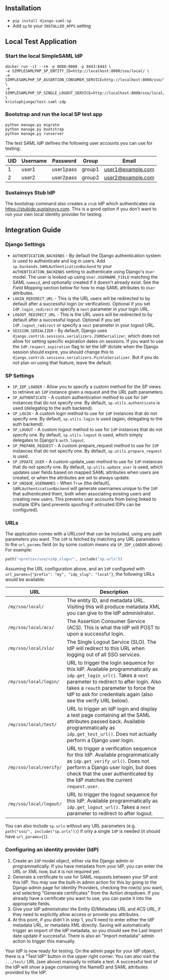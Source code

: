## Installation

* `pip install django-saml-sp`
* Add `sp` to your `INSTALLED_APPS` setting

## Local Test Application

### Start the local SimpleSAML IdP

```
docker run -it --rm -p 8080:8080 -p 8443:8443 \
-e SIMPLESAMLPHP_SP_ENTITY_ID=http://localhost:8000/sso/local/ \
-e SIMPLESAMLPHP_SP_ASSERTION_CONSUMER_SERVICE=http://localhost:8000/sso/local/acs/ \
-e SIMPLESAMLPHP_SP_SINGLE_LOGOUT_SERVICE=http://localhost:8000/sso/local/slo/ \
kristophjunge/test-saml-idp
```

### Bootstrap and run the local SP test app

```
python manage.py migrate
python manage.py bootstrap
python manage.py runserver
```

The test SAML IdP defines the following user accounts you can use for testing:

| UID | Username | Password | Group | Email |
|---|---|---|---|---|
| 1 | user1 | user1pass | group1 | user1@example.com |
| 2 | user2 | user2pass | group2 | user2@example.com |


### Sustainsys Stub IdP

The bootstrap command also creates a `stub` IdP which authenticates via
https://stubidp.sustainsys.com. This is a good option if you don't want to run your own
local identity provider for testing.


## Integration Guide

### Django Settings

* `AUTHENTICATION_BACKENDS` - By default the Django authentication system is used to authenticate and log in users. Add `sp.backends.SAMLAuthenticationBackend` to your `AUTHENTICATION_BACKENDS` setting to authenticate using Django's `User` model. The user is looked up using `User.USERNAME_FIELD` matching the SAML `nameid`, and optionally created if it doesn't already exist. See the *Field Mapping* section below for how to map SAML attributes to `User` attributes.
* `LOGIN_REDIRECT_URL` - This is the URL users will be redirected to by default after a successful login (or verification). Optional if you set `IdP.login_redirect` or specify a `next` parameter in your login URL.
* `LOGOUT_REDIRECT_URL` - This is the URL users will be redirected to by default after a successful logout. Optional if you set `IdP.logout_redirect` or specify a `next` parameter in your logout URL.
* `SESSION_SERIALIZER` - By default, Django uses `django.contrib.sessions.serializers.JSONSerializer`, which does not allow for setting specific expiration dates on sessions. If you want to use the `IdP.respect_expiration` flag to let the IdP dictate when the Django session should expire, you should change this to `django.contrib.sessions.serializers.PickleSerializer`. But if you do not plan on using that feature, leave the default.

### SP Settings

* `SP_IDP_LOADER` - Allow you to specify a custom method for the SP views to retrieve an `IdP` instance given a request and the URL path parameters.
* `SP_AUTHENTICATE` - A custom authentication method to use for `IdP` instances that do not specify one. By default, `sp.utils.authenticate` is used (delegating to the auth backend).
* `SP_LOGIN` - A custom login method to use for `IdP` instances that do not specify one. By default, `sp.utils.login` is used (again, delegating to the auth backend).
* `SP_LOGOUT` - A custom logout method to use for `IdP` instances that do not specify one. By default, `sp.utils.logout` is used, which simply delegates to Django's `auth.logout`.
* `SP_PREPARE_REQUEST` - A custom prepare_request method to use for `IdP` instances that do not specify one. By default, `sp.utils.prepare_request` is used.
* `SP_UPDATE_USER` - A custom update_user method to use for `IdP` instances that do not specify one. By default, `sp.utils.update_user` is used, which updates user fields based on mapped SAML attributes when users are created, or when the attributes are set to always update.
* `SP_UNIQUE_USERNAMES` - When `True` (the default), `SAMLAuthenticationBackend` will generate usernames unique to the `IdP` that authenticated them, both when associating existing users and creating new users. This prevents user accounts from being linked to multiple IDPs (and prevents spoofing if untrusted IDPs can be configured).

### URLs

The application comes with a URLconf that can be included, using any path parameters you want. The `IdP` is fetched by matching any URL parameters to the `url_params` field (or by some custom means via `SP_IDP_LOADER` above). For example:

```python
path("<prefix>/sso/<idp_slug>/", include("sp.urls"))
```

Assuming the URL configuration above, and an `IdP` configured with `url_params={"prefix": "my", "idp_slug": "local"}`, the following URLs would be available:

URL | Description
--- | -----------
`/my/sso/local/` | The entity ID, and metadata URL. Visiting this will produce metadata XML you can give to the IdP administrator.
`/my/sso/local/acs/` | The Assertion Consumer Service (ACS). This is what the IdP will POST to upon a successful login.
`/my/sso/local/slo/` | The Single Logout Service (SLO). The IdP will redirect to this URL when logging out of all SSO services.
`/my/sso/local/login/` | URL to trigger the login sequence for this IdP. Available programmatically as `idp.get_login_url()`. Takes a `next` parameter to redirect to after login. Also takes a `reauth` parameter to force the IdP to ask for credentials again (also see the verify URL below).
`/my/sso/local/test/` | URL to trigger an IdP login and display a test page containing all the SAML attributes passed back. Available programmatically as `idp.get_test_url()`. Does not actually perform a Django user login.
`/my/sso/local/verify/` | URL to trigger a verification sequence for this IdP. Available programmatically as `idp.get_verify_url()`. Does not perform a Django user login, but does check that the user authenticated by the IdP matches the current `request.user`.
`/my/sso/local/logout/` | URL to trigger the logout sequence for this IdP. Available programmatically as `idp.get_logout_url()`. Takes a `next` parameter to redirect to after logout.

You can also include `sp.urls` without any URL parameters (e.g. `path("sso/", include("sp.urls"))`) if only a single `IdP` is needed (it should have `url_params={}`).


### Configuring an identity provider (IdP)

1. Create an `IdP` model object, either via the Django admin or programmatically. If you have metadata from your IdP, you can enter the URL or XML now, but it is not required yet.
2. Generate a certificate to use for SAML requests between your SP and this IdP. You may use the built-in admin action for this by going to the Django admin page for Identity Providers, checking the row(s) you want, and selecting "Generate certificates" from the Action dropdown. If you already have a certificate you want to use, you can paste it into the appropriate fields.
3. Give your IdP administrator the Entity ID/Metadata URL and ACS URL, if they need to explicitly allow access or provide you attributes.
4. At this point, if you didn't in step 1, you'll need to enter either the IdP metadata URL, or metadata XML directly. Saving will automatically trigger an import of the IdP metadata, so you should see the Last Import date update if successful. There is also an "Import metadata" admin action to trigger this manually.

Your IdP is now ready for testing. On the admin page for your IdP object, there is a "Test IdP" button in the upper right corner. You can also visit the `.../test/` URL (see above) manually to initiate a test. A successful test of the IdP will show a page containing the NameID and SAML attributes provided by the IdP.
